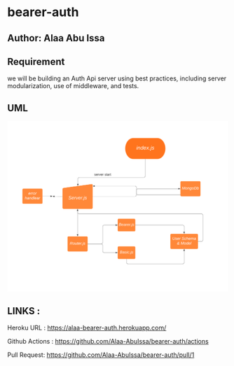 # bearer-auth


## Author: Alaa Abu Issa

## Requirement 
we will be building an Auth Api server using best practices, including server modularization, use of middleware, and tests.


## UML 

<img src="./src/Flowchartlab7.png" />

## LINKS :

Heroku URL : https://alaa-bearer-auth.herokuapp.com/

Github Actions : https://github.com/Alaa-AbuIssa/bearer-auth/actions

Pull Request: https://github.com/Alaa-AbuIssa/bearer-auth/pull/1
